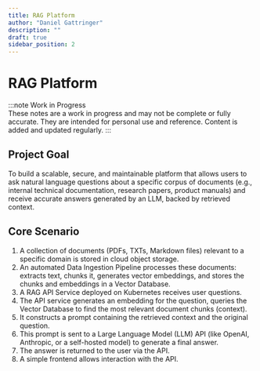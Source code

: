 ```yaml
---
title: RAG Platform
author: "Daniel Gattringer"
description: ""
draft: true
sidebar_position: 2
---
```


# RAG Platform

:::note
Work in Progress  
These notes are a work in progress and may not be complete or fully accurate. They are intended for personal use and reference.
Content is added and updated regularly.
:::

## Project Goal

To build a scalable, secure, and maintainable platform that allows users to ask natural language questions about a specific corpus of documents (e.g., internal technical documentation, research papers, product manuals) and receive accurate answers generated by an LLM, backed by retrieved context.

## Core Scenario

1. A collection of documents (PDFs, TXTs, Markdown files) relevant to a specific domain is stored in cloud object storage.
2. An automated Data Ingestion Pipeline processes these documents: extracts text, chunks it, generates vector embeddings, and stores the chunks and embeddings in a Vector Database.
3. A RAG API Service deployed on Kubernetes receives user questions.
4. The API service generates an embedding for the question, queries the Vector Database to find the most relevant document chunks (context).
5. It constructs a prompt containing the retrieved context and the original question.
6. This prompt is sent to a Large Language Model (LLM) API (like OpenAI, Anthropic, or a self-hosted model) to generate a final answer.
7. The answer is returned to the user via the API.
8. A simple frontend allows interaction with the API.
